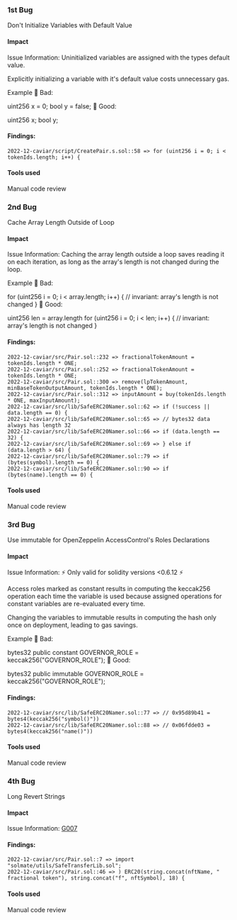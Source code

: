 
### 1st Bug
Don't Initialize Variables with Default Value

#### Impact
Issue Information: 
Uninitialized variables are assigned with the types default value.

Explicitly initializing a variable with it's default value costs unnecessary gas.

Example
🤦 Bad:

uint256 x = 0;
bool y = false;
🚀 Good:

uint256 x;
bool y;

#### Findings:
```
2022-12-caviar/script/CreatePair.s.sol::58 => for (uint256 i = 0; i < tokenIds.length; i++) {
```
#### Tools used
Manual code review

### 2nd Bug
Cache Array Length Outside of Loop

#### Impact
Issue Information: 
Caching the array length outside a loop saves reading it on each iteration, as long as the array's length is not changed during the loop.

Example
🤦 Bad:

for (uint256 i = 0; i < array.length; i++) {
    // invariant: array's length is not changed
}
🚀 Good:

uint256 len = array.length
for (uint256 i = 0; i < len; i++) {
    // invariant: array's length is not changed
}

#### Findings:
```
2022-12-caviar/src/Pair.sol::232 => fractionalTokenAmount = tokenIds.length * ONE;
2022-12-caviar/src/Pair.sol::252 => fractionalTokenAmount = tokenIds.length * ONE;
2022-12-caviar/src/Pair.sol::300 => remove(lpTokenAmount, minBaseTokenOutputAmount, tokenIds.length * ONE);
2022-12-caviar/src/Pair.sol::312 => inputAmount = buy(tokenIds.length * ONE, maxInputAmount);
2022-12-caviar/src/lib/SafeERC20Namer.sol::62 => if (!success || data.length == 0) {
2022-12-caviar/src/lib/SafeERC20Namer.sol::65 => // bytes32 data always has length 32
2022-12-caviar/src/lib/SafeERC20Namer.sol::66 => if (data.length == 32) {
2022-12-caviar/src/lib/SafeERC20Namer.sol::69 => } else if (data.length > 64) {
2022-12-caviar/src/lib/SafeERC20Namer.sol::79 => if (bytes(symbol).length == 0) {
2022-12-caviar/src/lib/SafeERC20Namer.sol::90 => if (bytes(name).length == 0) {
```
#### Tools used
Manual code review


### 3rd Bug
Use immutable for OpenZeppelin AccessControl's Roles Declarations

#### Impact
Issue Information: 
⚡️ Only valid for solidity versions <0.6.12 ⚡️

Access roles marked as constant results in computing the keccak256 operation each time the variable is used because assigned operations for constant variables are re-evaluated every time.

Changing the variables to immutable results in computing the hash only once on deployment, leading to gas savings.

Example
🤦 Bad:

bytes32 public constant GOVERNOR_ROLE = keccak256("GOVERNOR_ROLE");
🚀 Good:

bytes32 public immutable GOVERNOR_ROLE = keccak256("GOVERNOR_ROLE");

#### Findings:
```
2022-12-caviar/src/lib/SafeERC20Namer.sol::77 => // 0x95d89b41 = bytes4(keccak256("symbol()"))
2022-12-caviar/src/lib/SafeERC20Namer.sol::88 => // 0x06fdde03 = bytes4(keccak256("name()"))
```
#### Tools used
Manual code review

### 4th Bug
Long Revert Strings

#### Impact
Issue Information: [G007](https://github.com/byterocket/c4-common-issues/blob/main/0-Gas-Optimizations.md#g007---long-revert-strings)

#### Findings:
```
2022-12-caviar/src/Pair.sol::7 => import "solmate/utils/SafeTransferLib.sol";
2022-12-caviar/src/Pair.sol::46 => ) ERC20(string.concat(nftName, " fractional token"), string.concat("f", nftSymbol), 18) {
```
#### Tools used
Manual code review
